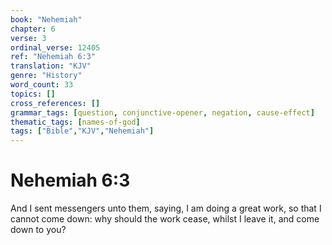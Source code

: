 ```yaml
---
book: "Nehemiah"
chapter: 6
verse: 3
ordinal_verse: 12405
ref: "Nehemiah 6:3"
translation: "KJV"
genre: "History"
word_count: 33
topics: []
cross_references: []
grammar_tags: [question, conjunctive-opener, negation, cause-effect]
thematic_tags: [names-of-god]
tags: ["Bible","KJV","Nehemiah"]
---
```


# Nehemiah 6:3

And I sent messengers unto them, saying, I am doing a great work, so that I cannot come down: why should the work cease, whilst I leave it, and come down to you?
